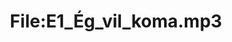 ---
title: File:E1_Ég_vil_koma.mp3
recording of: Ég vil koma.
reading speed: slow
speaker: E
license: CC0
---